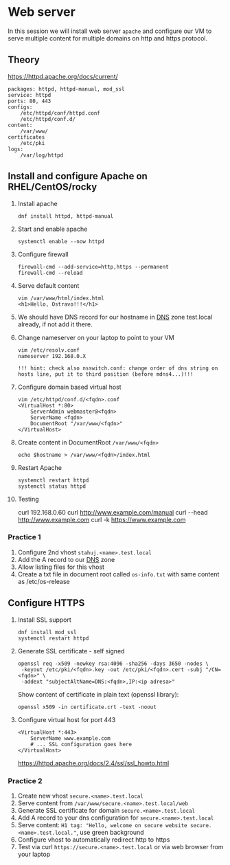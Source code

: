 # Web server

In this session we will install web server `apache` and configure our VM to serve multiple content for multiple domains on http and https protocol.

## Theory

https://httpd.apache.org/docs/current/

```
packages: httpd, httpd-manual, mod_ssl
service: httpd
ports: 80, 443
configs:
    /etc/httpd/conf/httpd.conf
    /etc/httpd/conf.d/
content:
    /var/www/
certificates
    /etc/pki
logs:
    /var/log/httpd
```

## Install and configure Apache on RHEL/CentOS/rocky

1. Install apache
      
       dnf install httpd, httpd-manual

2. Start and enable apache

       systemctl enable --now httpd

3. Configure firewall

       firewall-cmd --add-service=http,https --permanent
       firewall-cmd --reload

4. Serve default content
        
       vim /var/www/html/index.html
       <h1>Hello, Ostravo!!!</h1>

5. We should have DNS record for our hostname in [DNS](dns.md) zone test.local already, if not add it there.

6. Change nameserver on your laptop to point to your VM

       vim /etc/resolv.conf
       nameserver 192.168.0.X
       
       !!! hint: check also nsswitch.conf: change order of dns string on hosts line, put it to third position (before mdns4...)!!!

7. Configure domain based virtual host

       vim /etc/httpd/conf.d/<fqdn>.conf
       <VirtualHost *:80>
           ServerAdmin webmaster@<fqdn>
           ServerName <fqdn>
           DocumentRoot "/var/www/<fqdn>"
       </VirtualHost>

8. Create content in DocumentRoot `/var/www/<fqdn>`

       echo $hostname > /var/www/<fqdn>/index.html

9. Restart Apache

       systemctl restart httpd
       systemctl status httpd

10. Testing

       curl 192.168.0.60
       curl http://www.example.com/manual
       curl --head http://www.example.com
       curl -k https://www.example.com


### Practice 1

1. Configure 2nd vhost `stahuj.<name>.test.local`
2. Add the A record to our [DNS](dns.md) zone
3. Allow listing files for this vhost
4. Create a txt file in document root called `os-info.txt` with same content as /etc/os-release

## Configure HTTPS 
1. Install SSL support

       dnf install mod_ssl
       systemctl restart httpd

2. Generate SSL certificate - self signed

       openssl req -x509 -newkey rsa:4096 -sha256 -days 3650 -nodes \
        -keyout /etc/pki/<fqdn>.key -out /etc/pki/<fqdn>.cert -subj "/CN=<fqdn>" \
        -addext "subjectAltName=DNS:<fqdn>,IP:<ip adresa>"

    Show content of certificate in plain text (openssl library):
       
       openssl x509 -in certificate.crt -text -noout

3. Configure virtual host for port 443

       <VirtualHost *:443>
           ServerName www.example.com
           # ... SSL configuration goes here
       </VirtualHost>
    https://httpd.apache.org/docs/2.4/ssl/ssl_howto.html

### Practice 2

1. Create new vhost `secure.<name>.test.local`
2. Serve content from `/var/www/secure.<name>.test.local/web`
3. Generate SSL certificate for domain `secure.<name>.test.local`
4. Add A record to your dns configuration for `secure.<name>.test.local`
5. Serve content: `H1 tag: "Hello, welcome on secure website secure.<name>.test.local."`, use green background
6. Configure vhost to automatically redirect http to https
7. Test via curl `https://secure.<name>.test.local` or via web browser from your laptop